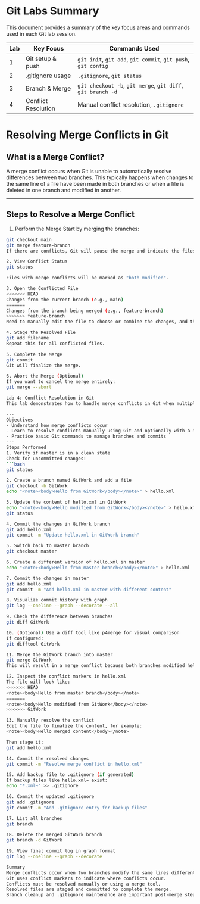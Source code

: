 # Git Labs Summary

This document provides a summary of the key focus areas and commands used in each Git lab session.

| Lab | Key Focus              | Commands Used                                          |
|-----|------------------------|--------------------------------------------------------|
| 1   | Git setup & push       | `git init`, `git add`, `git commit`, `git push`, `git config` |
| 2   | .gitignore usage       | `.gitignore`, `git status`                            |
| 3   | Branch & Merge         | `git checkout -b`, `git merge`, `git diff`, `git branch -d` |
| 4   | Conflict Resolution    | Manual conflict resolution, `.gitignore`              |
# Resolving Merge Conflicts in Git

## What is a Merge Conflict?

A merge conflict occurs when Git is unable to automatically resolve differences between two branches. This typically happens when changes to the same line of a file have been made in both branches or when a file is deleted in one branch and modified in another.

---

## Steps to Resolve a Merge Conflict

1. Perform the Merge
Start by merging the branches:
```bash
git checkout main
git merge feature-branch
If there are conflicts, Git will pause the merge and indicate the files that have conflicts.

2. View Conflict Status
git status

Files with merge conflicts will be marked as "both modified".

3. Open the Conflicted File
<<<<<<< HEAD
Changes from the current branch (e.g., main)
=======
Changes from the branch being merged (e.g., feature-branch)
>>>>>>> feature-branch
Need to manually edit the file to choose or combine the changes, and then remove these markers (<<<<<<<, =======, >>>>>>>).

4. Stage the Resolved File
git add filename
Repeat this for all conflicted files.

5. Complete the Merge
git commit
Git will finalize the merge.

6. Abort the Merge (Optional)
If you want to cancel the merge entirely:
git merge --abort

Lab 4: Conflict Resolution in Git
This lab demonstrates how to handle merge conflicts in Git when multiple branches modify the same file differently. You will also learn how to resolve conflicts manually and update `.gitignore` as needed.

---
Objectives
- Understand how merge conflicts occur
- Learn to resolve conflicts manually using Git and optionally with a merge tool
- Practice basic Git commands to manage branches and commits
---
Steps Performed
1. Verify if master is in a clean state
Check for uncommitted changes:
```bash
git status

2. Create a branch named GitWork and add a file
git checkout -b GitWork
echo "<note><body>Hello from GitWork</body></note>" > hello.xml

3. Update the content of hello.xml in GitWork
echo "<note><body>Hello modified from GitWork</body></note>" > hello.xml
git status

4. Commit the changes in GitWork branch
git add hello.xml
git commit -m "Update hello.xml in GitWork branch"

5. Switch back to master branch
git checkout master

6. Create a different version of hello.xml in master
echo "<note><body>Hello from master branch</body></note>" > hello.xml

7. Commit the changes in master
git add hello.xml
git commit -m "Add hello.xml in master with different content"

8. Visualize commit history with graph
git log --oneline --graph --decorate --all

9. Check the difference between branches
git diff GitWork

10. (Optional) Use a diff tool like p4merge for visual comparison
If configured:
git difftool GitWork

11. Merge the GitWork branch into master
git merge GitWork
This will result in a merge conflict because both branches modified hello.xml differently.

12. Inspect the conflict markers in hello.xml
The file will look like:
<<<<<<< HEAD
<note><body>Hello from master branch</body></note>
=======
<note><body>Hello modified from GitWork</body></note>
>>>>>>> GitWork

13. Manually resolve the conflict
Edit the file to finalize the content, for example:
<note><body>Hello merged content</body></note>

Then stage it:
git add hello.xml

14. Commit the resolved changes
git commit -m "Resolve merge conflict in hello.xml"

15. Add backup file to .gitignore (if generated)
If backup files like hello.xml~ exist:
echo "*.xml~" >> .gitignore

16. Commit the updated .gitignore
git add .gitignore
git commit -m "Add .gitignore entry for backup files"

17. List all branches
git branch

18. Delete the merged GitWork branch
git branch -d GitWork

19. View final commit log in graph format
git log --oneline --graph --decorate

Summary
Merge conflicts occur when two branches modify the same lines differently.
Git uses conflict markers to indicate where conflicts occur.
Conflicts must be resolved manually or using a merge tool.
Resolved files are staged and committed to complete the merge.
Branch cleanup and .gitignore maintenance are important post-merge steps.
